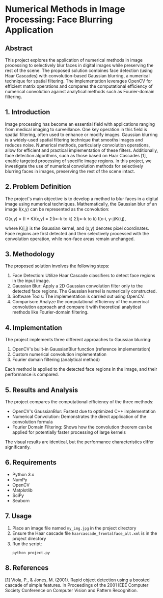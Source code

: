 # Numerical Methods in Image Processing: Face Blurring Application

## Abstract

This project explores the application of numerical methods in image processing to selectively blur faces in digital images while preserving the rest of the scene. The proposed solution combines face detection (using Haar Cascades) with convolution-based Gaussian blurring, a numerical technique for spatial filtering. The implementation leverages OpenCV for efficient matrix operations and compares the computational efficiency of numerical convolution against analytical methods such as Fourier-domain filtering.

## 1. Introduction

Image processing has become an essential field with applications ranging from medical imaging to surveillance. One key operation in this field is spatial filtering, often used to enhance or modify images. Gaussian blurring is a widely-used spatial filtering technique that smooths images and reduces noise. Numerical methods, particularly convolution operations, allow for efficient and practical implementation of these filters. Additionally, face detection algorithms, such as those based on Haar Cascades [1], enable targeted processing of specific image regions. In this project, we investigate the use of numerical convolution methods for selectively blurring faces in images, preserving the rest of the scene intact.

## 2. Problem Definition

The project's main objective is to develop a method to blur faces in a digital image using numerical techniques. Mathematically, the Gaussian blur of an image I(x,y) can be represented as the convolution:

G(x,y) = (I \* K)(x,y) = Σ(i=-k to k) Σ(j=-k to k) I(x-i, y-j)K(i,j),

where K(i,j) is the Gaussian kernel, and (x,y) denotes pixel coordinates. Face regions are first detected and then selectively processed with the convolution operation, while non-face areas remain unchanged.

## 3. Methodology

The proposed solution involves the following steps:

1. Face Detection: Utilize Haar Cascade classifiers to detect face regions in the input image.
2. Gaussian Blur: Apply a 2D Gaussian convolution filter only to the detected face regions. The Gaussian kernel is numerically constructed.
3. Software Tools: The implementation is carried out using OpenCV.
4. Comparison: Analyze the computational efficiency of the numerical convolution approach and compare it with theoretical analytical methods like Fourier-domain filtering.

## 4. Implementation

The project implements three different approaches to Gaussian blurring:

1. OpenCV's built-in GaussianBlur function (reference implementation)
2. Custom numerical convolution implementation
3. Fourier domain filtering (analytical method)

Each method is applied to the detected face regions in the image, and their performance is compared.

## 5. Results and Analysis

The project compares the computational efficiency of the three methods:

- OpenCV's GaussianBlur: Fastest due to optimized C++ implementation
- Numerical Convolution: Demonstrates the direct application of the convolution formula
- Fourier Domain Filtering: Shows how the convolution theorem can be applied for potentially faster processing of large kernels

The visual results are identical, but the performance characteristics differ significantly.

## 6. Requirements

- Python 3.x
- NumPy
- OpenCV
- Matplotlib
- SciPy
- Seaborn

## 7. Usage

1. Place an image file named `my_img.jpg` in the project directory
2. Ensure the Haar cascade file `haarcascade_frontalface_alt.xml` is in the project directory
3. Run the script:
   ```
   python project.py
   ```

## 8. References

[1] Viola, P., & Jones, M. (2001). Rapid object detection using a boosted cascade of simple features. In Proceedings of the 2001 IEEE Computer Society Conference on Computer Vision and Pattern Recognition.
